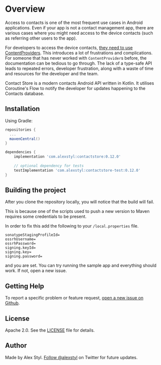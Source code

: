 # Overview

Access to contacts is one of the most frequent use cases in Android applications. Even if your app is
not a contact management app, there are various cases where you might need access to the device
contacts (such as referring other users to the app).

For developers to access the device
contacts, [they need to use ContentProviders](https://developer.android.com/guide/topics/providers/contacts-provider). This introduces a lot of frustrations and complications. For someone that has never worked with
`ContentProvider`s before, the documentation can be tedious to go through. The lack of a type-safe
API leads to repeated errors, developer frustration, along with a waste of time and resources for
the developer and the team.

Contact Store is a modern contacts Android API written in Kotlin. It utilises Coroutine's Flow to
notify the developer for updates happening to the Contacts database.

## Installation

Using Gradle:

```gradle
repositories {
  ...
  mavenCentral()
}

dependencies {
    implementation 'com.alexstyl:contactstore:0.12.0'
    
    // optional dependency for tests
    testImplementation 'com.alexstyl:contactstore-test:0.12.0'
}
```

## Building the project

After you clone the repository locally, you will notice that the build will fail.

This is because one of the scripts used to push a new version to Maven requires some credentials to be present.

In order to fix this add the following to your `/local.properties` file.
```
sonatypeStagingProfileId=
ossrhUsername=
ossrhPassword=
signing.keyId=
signing.key=
signing.password=
```

and you are set. You can try running the sample app and everything should work. If not, open a new issue.

## Getting Help

To report a specific problem or feature request, [open a new issue on Github][2].

## License

Apache 2.0. See the [LICENSE](/LICENSE) file for details.

## Author

Made by Alex Styl. [Follow @alexstyl](https://www.twitter.com/alexstyl) on Twitter for future updates.

[1]: https://github.com/alexstyl/contactstore/releases
[2]: https://github.com/alexstyl/contactstore/issues

